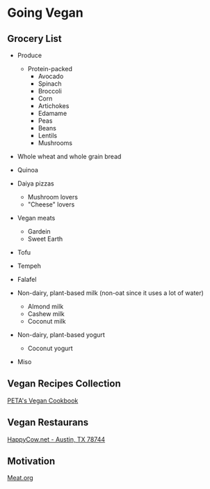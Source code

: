# Going Vegan

## Grocery List

* Produce
  * Protein-packed
    * Avocado
    * Spinach
    * Broccoli
    * Corn
    * Artichokes
    * Edamame
    * Peas
    * Beans
    * Lentils
    * Mushrooms

* Whole wheat and whole grain bread

* Quinoa

* Daiya pizzas
  * Mushroom lovers
  * "Cheese" lovers

* Vegan meats
  * Gardein
  * Sweet Earth

* Tofu
* Tempeh

* Falafel

* Non-dairy, plant-based milk (non-oat since it uses a lot of water)
  * Almond milk
  * Cashew milk
  * Coconut milk

* Non-dairy, plant-based yogurt
  * Coconut yogurt

* Miso

## Vegan Recipes Collection

[PETA's Vegan Cookbook](PETA.org/Cookbook)

## Vegan Restaurans

[HappyCow.net - Austin, TX 78744](https://www.happycow.net/searchmap?s=3&location=78744&metric=mi&limit=81&order=default&lat=30.1963&lng=-97.7308&zoom=11&page=1)

## Motivation

[Meat.org](Meat.org)
